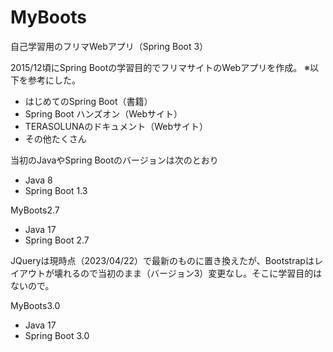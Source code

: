 # MyBoots
自己学習用のフリマWebアプリ（Spring Boot 3）

2015/12頃にSpring Bootの学習目的でフリマサイトのWebアプリを作成。
※以下を参考にした。
- はじめてのSpring Boot（書籍）
- Spring Boot ハンズオン（Webサイト）
- TERASOLUNAのドキュメント（Webサイト）
- その他たくさん

当初のJavaやSpring Bootのバージョンは次のとおり
- Java 8
- Spring Boot 1.3

MyBoots2.7
- Java 17
- Spring Boot 2.7

JQueryは現時点（2023/04/22）で最新のものに置き換えたが、Bootstrapはレイアウトが壊れるので当初のまま（バージョン3）変更なし。そこに学習目的はないので。

MyBoots3.0
- Java 17
- Spring Boot 3.0
